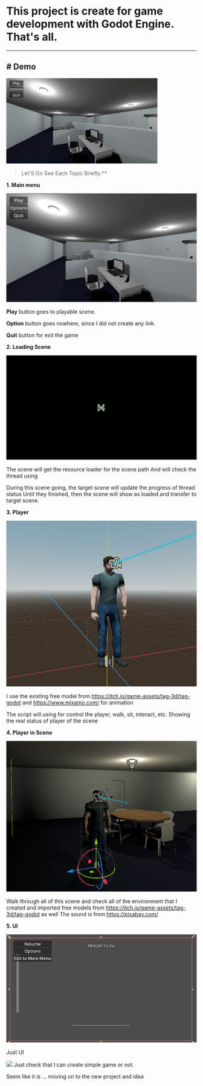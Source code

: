 
# This project is create for game development with Godot Engine. That's all.
--------------------------------------------------------------------------------------------------------------------------------------------

## # **Demo**
![](https://github.com/mezzzies/Scary_Office/blob/master/00_github/short_demo_nosound_gif/2024-11-14%2000-31-49.gif)

> Let'S Go See Each Topic Briefly.**


**1. Main menu**

  ![](https://github.com/mezzzies/Scary_Office/blob/master/00_github/picture_ref/main_menu.png)

  **Play** button goes to playable scene.
  
  **Option** button goes nowhere, since I did not create any link.
  
  **Quit** button for exit the game
  
**2. Loading Scene**

  ![](https://github.com/mezzzies/Scary_Office/blob/master/00_github/picture_ref/loading_scene.png)

  The scene will get the resource loader for the scene path
  And will check the thread using

  During this scene going, the target scene will update the progress of thread status
  Until they finished, then the scene will show as loaded and transfer to target scene.
  
**3. Player**

  ![](https://github.com/mezzzies/Scary_Office/blob/master/00_github/picture_ref/player.png)

  I use the existing free model from https://itch.io/game-assets/tag-3d/tag-godot and https://www.mixamo.com/ for animation

  The script will using for control the player, walk, sit, interact, etc.
  Showing the real status of player of the scene
  
**4. Player in Scene**

  ![](https://github.com/mezzzies/Scary_Office/blob/master/00_github/picture_ref/player_in_scene.png)

  Walk through all of this scene and check all of the environment that I created and imported free models from https://itch.io/game-assets/tag-3d/tag-godot as well
  The sound is from https://pixabay.com/

**5. UI**

  ![](https://github.com/mezzzies/Scary_Office/blob/master/00_github/picture_ref/UI_scene.png)

   Just UI








![](https://user-images.githubusercontent.com/18350557/176309783-0785949b-9127-417c-8b55-ab5a4333674e.gif) Just check that I can create simple game or not.

Seem like it is ... moving on to the new project and idea




